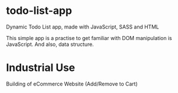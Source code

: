 # todo-list-app
Dynamic Todo List app, made with JavaScript, SASS and HTML

This simple app is a practise to get familiar with DOM manipulation is JavaScript.
And also, data structure.

# Industrial Use

Building of eCommerce Website (Add/Remove to Cart)

